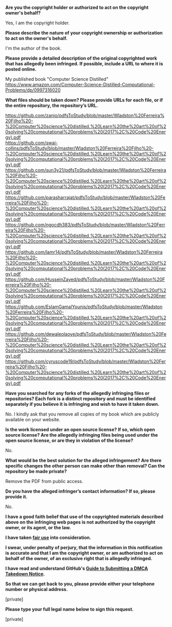 **Are you the copyright holder or authorized to act on the copyright owner's behalf?**

Yes, I am the copyright holder.

**Please describe the nature of your copyright ownership or authorization to act on the owner's behalf.**

I'm the author of the book.

**Please provide a detailed description of the original copyrighted work that has allegedly been infringed. If possible, include a URL to where it is posted online.**

My published book "Computer Science Distilled" https://www.amazon.com/Computer-Science-Distilled-Computational-Problems/dp/0997316020

**What files should be taken down? Please provide URLs for each file, or if the entire repository, the repository’s URL.**

https://github.com/zanio/pdfsToStudy/blob/master/Wladston%20Ferreira%20Filho%20-%20Computer%20science%20distilled.%20Learn%20the%20art%20of%20solving%20computational%20problems%20(2017%2C%20Code%20Energy).pdf  
https://github.com/swai-collins/pdfsToStudy/blob/master/Wladston%20Ferreira%20Filho%20-%20Computer%20science%20distilled.%20Learn%20the%20art%20of%20solving%20computational%20problems%20(2017%2C%20Code%20Energy).pdf  
https://github.com/sun3y21/pdfsToStudy/blob/master/Wladston%20Ferreira%20Filho%20-%20Computer%20science%20distilled.%20Learn%20the%20art%20of%20solving%20computational%20problems%20(2017%2C%20Code%20Energy).pdf  
https://github.com/parasharrajat/pdfsToStudy/blob/master/Wladston%20Ferreira%20Filho%20-%20Computer%20science%20distilled.%20Learn%20the%20art%20of%20solving%20computational%20problems%20(2017%2C%20Code%20Energy).pdf  
https://github.com/ngocdh383/pdfsToStudy/blob/master/Wladston%20Ferreira%20Filho%20-%20Computer%20science%20distilled.%20Learn%20the%20art%20of%20solving%20computational%20problems%20(2017%2C%20Code%20Energy).pdf  
https://github.com/lamr14/pdfsToStudy/blob/master/Wladston%20Ferreira%20Filho%20-%20Computer%20science%20distilled.%20Learn%20the%20art%20of%20solving%20computational%20problems%20(2017%2C%20Code%20Energy).pdf  
https://github.com/HusseinZayed/pdfsToStudy/blob/master/Wladston%20Ferreira%20Filho%20-%20Computer%20science%20distilled.%20Learn%20the%20art%20of%20solving%20computational%20problems%20(2017%2C%20Code%20Energy).pdf  
https://github.com/EslamGamalYounis/pdfsToStudy/blob/master/Wladston%20Ferreira%20Filho%20-%20Computer%20science%20distilled.%20Learn%20the%20art%20of%20solving%20computational%20problems%20(2017%2C%20Code%20Energy).pdf  
https://github.com/dewaleolaoye/pdfsToStudy/blob/master/Wladston%20Ferreira%20Filho%20-%20Computer%20science%20distilled.%20Learn%20the%20art%20of%20solving%20computational%20problems%20(2017%2C%20Code%20Energy).pdf  
https://github.com/cyruscode19/pdfsToStudy/blob/master/Wladston%20Ferreira%20Filho%20-%20Computer%20science%20distilled.%20Learn%20the%20art%20of%20solving%20computational%20problems%20(2017%2C%20Code%20Energy).pdf  

**Have you searched for any forks of the allegedly infringing files or repositories? Each fork is a distinct repository and must be identified separately if you believe it is infringing and wish to have it taken down.**

No. I kindly ask that you remove all copies of my book which are publicly available on your website.

**Is the work licensed under an open source license? If so, which open source license? Are the allegedly infringing files being used under the open source license, or are they in violation of the license?**

No.

**What would be the best solution for the alleged infringement? Are there specific changes the other person can make other than removal? Can the repository be made private?**

Remove the PDF from public access.

**Do you have the alleged infringer’s contact information? If so, please provide it.**

No.

**I have a good faith belief that use of the copyrighted materials described above on the infringing web pages is not authorized by the copyright owner, or its agent, or the law.**

**I have taken <a href="https://www.lumendatabase.org/topics/22">fair use</a> into consideration.**

**I swear, under penalty of perjury, that the information in this notification is accurate and that I am the copyright owner, or am authorized to act on behalf of the owner, of an exclusive right that is allegedly infringed.**

**I have read and understand GitHub's <a href="https://help.github.com/articles/guide-to-submitting-a-dmca-takedown-notice/">Guide to Submitting a DMCA Takedown Notice</a>.**

**So that we can get back to you, please provide either your telephone number or physical address.**

[private]

**Please type your full legal name below to sign this request.**

[private]
